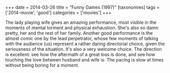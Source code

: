 +++
date = 2014-03-26
title = "Funny Games (1997)"
[taxonomies]
tags = ['2014-movie', 'good']
categories = ['movies']
+++

The lady playing wife gives an amazing performance, most visible in the
moments of mental torment and physical exhaustion. She's also so damn
pretty, her and the rest of her family. Another good performance is the
almost comic one by the lead perpetrator, whose few moments of talking
with the audience (us) represent a rather daring directorial choice,
given the seriousness of the situation. It's also a very welcome
choice. The direction is excellent: see how the aftermath of a great
loss is done, and see how touching the love between husband and wife is.
The pacing is slow at times without being boring for a moment.
